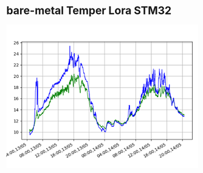 # bare-metal Temper Lora STM32
![alt text](https://github.com/pakosep/bare-metal/blob/main/temper.png)
